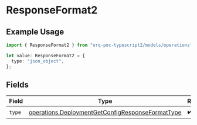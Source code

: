 # ResponseFormat2

## Example Usage

```typescript
import { ResponseFormat2 } from "orq-poc-typescript2/models/operations";

let value: ResponseFormat2 = {
  type: "json_object",
};
```

## Fields

| Field                                                                                                                | Type                                                                                                                 | Required                                                                                                             | Description                                                                                                          |
| -------------------------------------------------------------------------------------------------------------------- | -------------------------------------------------------------------------------------------------------------------- | -------------------------------------------------------------------------------------------------------------------- | -------------------------------------------------------------------------------------------------------------------- |
| `type`                                                                                                               | [operations.DeploymentGetConfigResponseFormatType](../../models/operations/deploymentgetconfigresponseformattype.md) | :heavy_check_mark:                                                                                                   | N/A                                                                                                                  |